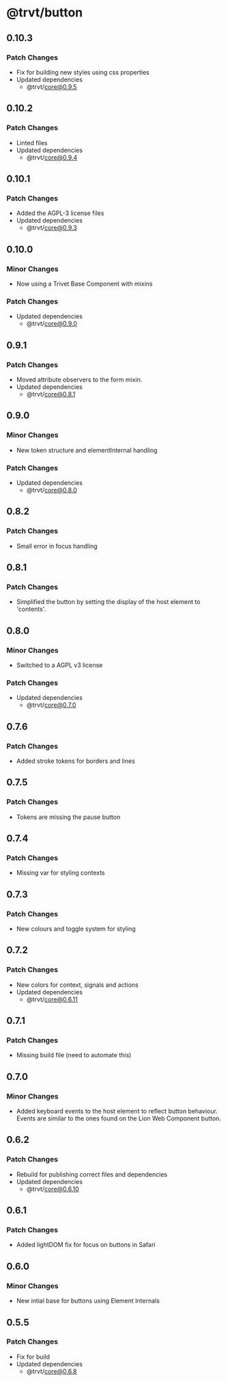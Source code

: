 # @trvt/button

## 0.10.3

### Patch Changes

- Fix for building new styles using css properties
- Updated dependencies
  - @trvt/core@0.9.5

## 0.10.2

### Patch Changes

- Linted files
- Updated dependencies
  - @trvt/core@0.9.4

## 0.10.1

### Patch Changes

- Added the AGPL-3 license files
- Updated dependencies
  - @trvt/core@0.9.3

## 0.10.0

### Minor Changes

- Now using a Trivet Base Component with mixins

### Patch Changes

- Updated dependencies
  - @trvt/core@0.9.0

## 0.9.1

### Patch Changes

- Moved attribute observers to the form mixin.
- Updated dependencies
  - @trvt/core@0.8.1

## 0.9.0

### Minor Changes

- New token structure and elementInternal handling

### Patch Changes

- Updated dependencies
  - @trvt/core@0.8.0

## 0.8.2

### Patch Changes

- Small error in focus handling

## 0.8.1

### Patch Changes

- Simplified the button by setting the display of the host element to 'contents'.

## 0.8.0

### Minor Changes

- Switched to a AGPL v3 license

### Patch Changes

- Updated dependencies
  - @trvt/core@0.7.0

## 0.7.6

### Patch Changes

- Added stroke tokens for borders and lines

## 0.7.5

### Patch Changes

- Tokens are missing the pause button

## 0.7.4

### Patch Changes

- Missing var for styling contexts

## 0.7.3

### Patch Changes

- New colours and toggle system for styling

## 0.7.2

### Patch Changes

- New colors for context, signals and actions
- Updated dependencies
  - @trvt/core@0.6.11

## 0.7.1

### Patch Changes

- Missing build file (need to automate this)

## 0.7.0

### Minor Changes

- Added keyboard events to the host element to reflect button behaviour. Events are similar to the ones found on the Lion Web Component button.

## 0.6.2

### Patch Changes

- Rebuild for publishing correct files and dependencies
- Updated dependencies
  - @trvt/core@0.6.10

## 0.6.1

### Patch Changes

- Added lightDOM fix for focus on buttons in Safari

## 0.6.0

### Minor Changes

- New intial base for buttons using Element Internals

## 0.5.5

### Patch Changes

- Fix for build
- Updated dependencies
  - @trvt/core@0.6.8

